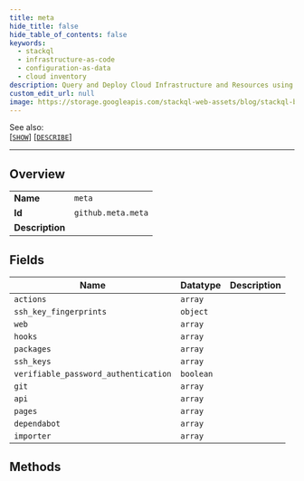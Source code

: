 ```yaml
---
title: meta
hide_title: false
hide_table_of_contents: false
keywords:
  - stackql
  - infrastructure-as-code
  - configuration-as-data
  - cloud inventory
description: Query and Deploy Cloud Infrastructure and Resources using SQL
custom_edit_url: null
image: https://storage.googleapis.com/stackql-web-assets/blog/stackql-blog-post-featured-image.png
---
```

  
    
See also:   
[[` SHOW `]](/docs/language-spec/show) [[` DESCRIBE `]](/docs/language-spec/describe)  
* * * 
## Overview
<table><tbody>
<tr><td><b>Name</b></td><td><code>meta</code></td></tr>
<tr><td><b>Id</b></td><td><code>github.meta.meta</code></td></tr>
<tr><td><b>Description</b></td><td></td></tr>
</tbody></table>

## Fields
| Name | Datatype | Description |
| ---- | -------- | ----------- |
| `actions` | `array` |  |
| `ssh_key_fingerprints` | `object` |  |
| `web` | `array` |  |
| `hooks` | `array` |  |
| `packages` | `array` |  |
| `ssh_keys` | `array` |  |
| `verifiable_password_authentication` | `boolean` |  |
| `git` | `array` |  |
| `api` | `array` |  |
| `pages` | `array` |  |
| `dependabot` | `array` |  |
| `importer` | `array` |  |
## Methods
